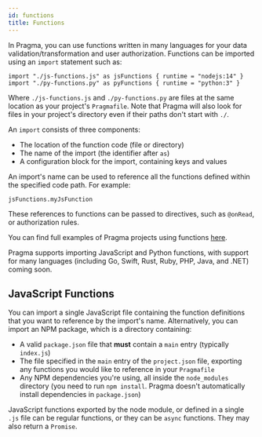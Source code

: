```yaml
---
id: functions
title: Functions
---
```


In Pragma, you can use functions written in many languages for your data validation/transformation and user authorization. Functions can be imported using an `import` statement such as:

```pragma
import "./js-functions.js" as jsFunctions { runtime = "nodejs:14" }
import "./py-functions.py" as pyFunctions { runtime = "python:3" }
```
Where `./js-functions.js` and `./py-functions.py` are files at the same location as your project's `Pragmafile`. Note that Pragma will also look for files in your project's directory even if their paths don't start with `./`.

An `import` consists of three components:
* The location of the function code (file or directory)
* The name of the import (the identifier after `as`)
* A configuration block for the import, containing keys and values

An import's name can be used to reference all the functions defined within the specified code path. For example:
```pragma
jsFunctions.myJsFunction
```
These references to functions can be passed to directives, such as `@onRead`, or authorization rules.

You can find full examples of Pragma projects using functions [here](https://github.com/pragmalang/examples).

Pragma supports importing JavaScript and Python functions, with support for many languages (including Go, Swift, Rust, Ruby, PHP, Java, and .NET) coming soon.

## JavaScript Functions
You can import a single JavaScript file containing the function definitions that you want to reference by the import's name. Alternatively, you can import an NPM package, which is a directory containing:

* A valid `package.json` file that **must** contain a `main` entry (typically `index.js`)
* The file specified in the `main` entry of the `project.json` file, exporting any functions you would like to reference in your `Pragmafile`
* Any NPM dependencies you're using, all inside the `node_modules` directory (you need to run `npm install`. Pragma doesn't automatically install dependencies in `package.json`)

JavaScript functions exported by the node module, or defined in a single `.js` file can be regular functions, or they can be `async` functions. They may also return a `Promise`.
